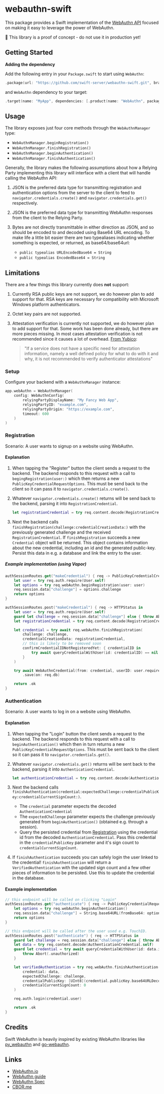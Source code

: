 # webauthn-swift

This package provides a Swift implementation of the [WebAuthn API](https://w3c.github.io/webauthn) focused on making it
easy to leverage the power of WebAuthn.

🚨 This library is a proof of concept - do not use it in production yet!

## Getting Started

**Adding the dependency**

Add the following entry in your `Package.swift` to start using `WebAuthn`:

```swift
.package(url: "https://github.com/swift-server/webauthn-swift.git", branch: "main")
```

and `WebAuthn` dependency to your target:

```swift
.target(name: "MyApp", dependencies: [.product(name: "WebAuthn", package: "webauthn-swift")])
```

## Usage

The library exposes just four core methods through the `WebAuthnManager` type:

- `WebAuthnManager.beginRegistration()`
- `WebAuthnManager.finishRegistration()`
- `WebAuthnManager.beginAuthentication()`
- `WebAuthnManager.finishAuthentication()`

Generally, the library makes the following assumptions about how a Relying Party implementing this library will
interface with a client that will handle calling the WebAuthn API:

1. JSON is the preferred data type for transmitting registration and authentication options from the server to
   the client to feed to `navigator.credentials.create()` and `navigator.credentials.get()` respectively.

2. JSON is the preferred data type for transmitting WebAuthn responses from the client to the Relying Party.

3. Bytes are not directly transmittable in either direction as JSON, and so should be encoded to and decoded
   using Base64 URL encoding. To make life a little bit easier there are two typealiases indicating whether
   something is expected, or returned, as base64/base64url:

   - `public typealias URLEncodedBase64 = String`
   - `public typealias EncodedBase64 = String`

## Limitations

There are a few things this library currently does **not** support:

1. Currently RSA public keys are not support, we do however plan to add support for that. RSA keys are necessary for
   compatibility with Microsoft Windows platform authenticators.

2. Octet key pairs are not supported.

3. Attestation verification is currently not supported, we do however plan to add support for that. Some work has been
   done already, but there are more pieces missing. In most cases attestation verification is not recommended since it
   causes a lot of overhead. [From Yubico](https://developers.yubico.com/WebAuthn/WebAuthn_Developer_Guide/Attestation.html):
   > "If a service does not have a specific need for attestation information, namely a well defined policy for what to
     do with it and why, it is not recommended to verify authenticator attestations"

### Setup

Configure your backend with a `WebAuthnManager` instance:

```swift
app.webAuthn = WebAuthnManager(
    config: WebAuthnConfig(
        relyingPartyDisplayName: "My Fancy Web App",
        relyingPartyID: "example.com",
        relyingPartyOrigin: "https://example.com",
        timeout: 600
    )
)
```

### Registration

Scenario: A user wants to signup on a website using WebAuthn.

#### Explanation

1. When tapping the "Register" button the client sends a request to
   the backend. The backend responds to this request with a call to `begingRegistration(user:)` which then returns a
   new `PublicKeyCredentialRequestOptions`. This must be send back to the client so it can pass it to
   `navigator.credentials.create()`.

2. Whatever `navigator.credentials.create()` returns will be send back to the backend, parsing it into
   `RegistrationCredential`.
    ```swift
    let registrationCredential = try req.content.decode(RegistrationCredential.self)
    ```

3. Next the backend calls `finishRegistration(challenge:credentialCreationData:)` with the previously
   generated challenge and the received `RegistrationCredential`. If `finishRegistration` succeeds a new `Credential`
   object will be returned. This object contains information about the new credential, including an id and the generated public-key. Persist this data in e.g. a database and link the entry to the user.

##### Example implementation (using Vapor)

```swift
authSessionRoutes.get("makeCredential") { req -> PublicKeyCredentialCreationOptions in
    let user = try req.auth.require(User.self)
    let options = try req.webAuthn.beginRegistration(user: user)
    req.session.data["challenge"] = options.challenge
    return options
}

authSessionRoutes.post("makeCredential") { req -> HTTPStatus in
    let user = try req.auth.require(User.self)
    guard let challenge = req.session.data["challenge"] else { throw Abort(.unauthorized) }
    let registrationCredential = try req.content.decode(RegistrationCredential.self)

    let credential = try await req.webAuthn.finishRegistration(
        challenge: challenge,
        credentialCreationData: registrationCredential,
        // this is likely to be removed soon
        confirmCredentialIDNotRegisteredYet: { credentialID in
            try await queryCredentialWithUser(id: credentialID) == nil
        }
    )

    try await WebAuthnCredential(from: credential, userID: user.requireID())
        .save(on: req.db)

    return .ok
}
```

### Authentication

Scenario: A user wants to log in on a website using WebAuthn.

#### Explanation

1. When tapping the "Login" button the client sends a request to
   the backend. The backend responds to this request with a call to `beginAuthentication()` which then in turn
   returns a new `PublicKeyCredentialRequestOptions`. This must be sent back to the client so it can pass it to
   `navigator.credentials.get()`.
2. Whatever `navigator.credentials.get()` returns will be sent back to the backend, parsing it into
   `AuthenticationCredential`.
   ```swift
   let authenticationCredential = try req.content.decode(AuthenticationCredential.self)
   ```
3. Next the backend calls
   `finishAuthentication(credential:expectedChallenge:credentialPublicKey:credentialCurrentSignCount:)`.
    - The `credential` parameter expects the decoded `AuthenticationCredential`
    - The `expectedChallenge` parameter expects the challenge previously generated
      from `beginAuthentication()` (obtained e.g. through a session).
    - Query the persisted credential from [Registration](#registration) using the credential id from the decoded
      `AuthenticationCredential`. Pass this credential in the `credentialPublicKey` parameter and it's sign count to
      `credentialCurrentSignCount`.

4. If `finishAuthentication` succeeds you can safely login the user linked to the credential! `finishAuthentication`
   will return a `VerifiedAuthentication` with the updated sign count and a few other pieces of information to be
   persisted. Use this to update the credential in the database.

#### Example implementation

```swift
// this endpoint will be called on clicking "Login"
authSessionRoutes.get("authenticate") { req -> PublicKeyCredentialRequestOptions in
    let options = try req.webAuthn.beginAuthentication()
    req.session.data["challenge"] = String.base64URL(fromBase64: options.challenge)
    return options
}

// this endpoint will be called after the user used e.g. TouchID.
authSessionRoutes.post("authenticate") { req -> HTTPStatus in
    guard let challenge = req.session.data["challenge"] else { throw Abort(.unauthorized) }
    let data = try req.content.decode(AuthenticationCredential.self)
    guard let credential = try await queryCredentialWithUser(id: data.id) else {
        throw Abort(.unauthorized)
    }

    let verifiedAuthentication = try req.webAuthn.finishAuthentication(
        credential: data,
        expectedChallenge: challenge,
        credentialPublicKey: [UInt8](credential.publicKey.base64URLDecodedData!),
        credentialCurrentSignCount: 0
    )

    req.auth.login(credential.user)

    return .ok
}
```

## Credits

Swift WebAuthn is heavily inspired by existing WebAuthn libraries like
[py_webauthn](https://github.com/duo-labs/py_webauthn) and [go-webauthn](https://github.com/go-webauthn/webauthn).

## Links

- [WebAuthn.io](https://webauthn.io/)
- [WebAuthn guide](https://webauthn.guide/)
- [WebAuthn Spec](https://w3c.github.io/webauthn/)
- [CBOR.me](https://cbor.me/)
